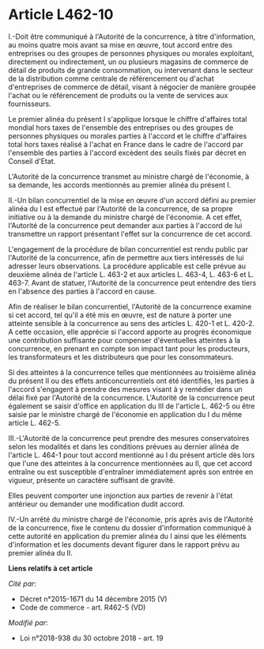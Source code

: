 # Article L462-10

I.-Doit être communiqué à l'Autorité de la concurrence, à titre d'information, au moins quatre mois avant sa mise en œuvre,
tout accord entre des entreprises ou des groupes de personnes physiques ou morales exploitant, directement ou indirectement,
un ou plusieurs magasins de commerce de détail de produits de grande consommation, ou intervenant dans le secteur de la
distribution comme centrale de référencement ou d'achat d'entreprises de commerce de détail, visant à négocier de manière
groupée l'achat ou le référencement de produits ou la vente de services aux fournisseurs.

Le premier alinéa du présent I s'applique lorsque le chiffre d'affaires total mondial hors taxes de l'ensemble des
entreprises ou des groupes de personnes physiques ou morales parties à l'accord et le chiffre d'affaires total hors taxes
réalisé à l'achat en France dans le cadre de l'accord par l'ensemble des parties à l'accord excèdent des seuils fixés par
décret en Conseil d'Etat.

L'Autorité de la concurrence transmet au ministre chargé de l'économie, à sa demande, les accords mentionnés au premier
alinéa du présent I.

II.-Un bilan concurrentiel de la mise en œuvre d'un accord défini au premier alinéa du I est effectué par l'Autorité de la
concurrence, de sa propre initiative ou à la demande du ministre chargé de l'économie. A cet effet, l'Autorité de la
concurrence peut demander aux parties à l'accord de lui transmettre un rapport présentant l'effet sur la concurrence de cet
accord.

L'engagement de la procédure de bilan concurrentiel est rendu public par l'Autorité de la concurrence, afin de permettre aux
tiers intéressés de lui adresser leurs observations. La procédure applicable est celle prévue au deuxième alinéa de l'article
L. 463-2 et aux articles L. 463-4, L. 463-6 et L. 463-7. Avant de statuer, l'Autorité de la concurrence peut entendre des
tiers en l'absence des parties à l'accord en cause.

Afin de réaliser le bilan concurrentiel, l'Autorité de la concurrence examine si cet accord, tel qu'il a été mis en œuvre,
est de nature à porter une atteinte sensible à la concurrence au sens des articles L. 420-1 et L. 420-2. A cette occasion,
elle apprécie si l'accord apporte au progrès économique une contribution suffisante pour compenser d'éventuelles atteintes à
la concurrence, en prenant en compte son impact tant pour les producteurs, les transformateurs et les distributeurs que pour
les consommateurs.

Si des atteintes à la concurrence telles que mentionnées au troisième alinéa du présent II ou des effets anticoncurrentiels
ont été identifiés, les parties à l'accord s'engagent à prendre des mesures visant à y remédier dans un délai fixé par
l'Autorité de la concurrence. L'Autorité de la concurrence peut également se saisir d'office en application du III de
l'article L. 462-5 ou être saisie par le ministre chargé de l'économie en application du I du même article L. 462-5.

III.-L'Autorité de la concurrence peut prendre des mesures conservatoires selon les modalités et dans les conditions prévues
au dernier alinéa de l'article L. 464-1 pour tout accord mentionné au I du présent article dès lors que l'une des atteintes à
la concurrence mentionnées au II, que cet accord entraîne ou est susceptible d'entraîner immédiatement après son entrée en
vigueur, présente un caractère suffisant de gravité.

Elles peuvent comporter une injonction aux parties de revenir à l'état antérieur ou demander une modification dudit accord.

IV.-Un arrêté du ministre chargé de l'économie, pris après avis de l'Autorité de la concurrence, fixe le contenu du dossier
d'information communiqué à cette autorité en application du premier alinéa du I ainsi que les éléments d'information et les
documents devant figurer dans le rapport prévu au premier alinéa du II.

**Liens relatifs à cet article**

_Cité par_:

  - Décret n°2015-1671 du 14 décembre 2015 (V)
  - Code de commerce - art. R462-5 (VD)

_Modifié par_:

  - Loi n°2018-938 du 30 octobre 2018 - art. 19

